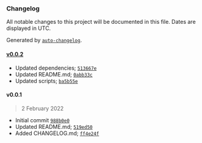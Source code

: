 ### Changelog

All notable changes to this project will be documented in this file. Dates are displayed in UTC.

Generated by [`auto-changelog`](https://github.com/CookPete/auto-changelog).

#### [v0.0.2](https://github.com/DigitalBrainJS/antifreeze2/compare/v0.0.1...v0.0.2)

- Updated dependencies; [`513667e`](https://github.com/DigitalBrainJS/antifreeze2/commit/513667e632cc13fcbebb535ed8cbe14161069dd6)
- Updated README.md; [`0abb33c`](https://github.com/DigitalBrainJS/antifreeze2/commit/0abb33ce15e7cbc31f3db3b1ef5c66b522c1431d)
- Updated scripts; [`ba5b55e`](https://github.com/DigitalBrainJS/antifreeze2/commit/ba5b55e29b9d5abb366303f247afa3ddd93eab66)

#### v0.0.1

> 2 February 2022

- Initial commit [`988b0e0`](https://github.com/DigitalBrainJS/antifreeze2/commit/988b0e0b5fe520a7b7e3c7a52896fc5408f18c33)
- Updated README.md; [`519ed50`](https://github.com/DigitalBrainJS/antifreeze2/commit/519ed50b279e758697423eb5b8e47b83d34fd451)
- Added CHANGELOG.md; [`ff4e24f`](https://github.com/DigitalBrainJS/antifreeze2/commit/ff4e24ff52335ca95fd1ea1a65070d5a7db5c05c)
